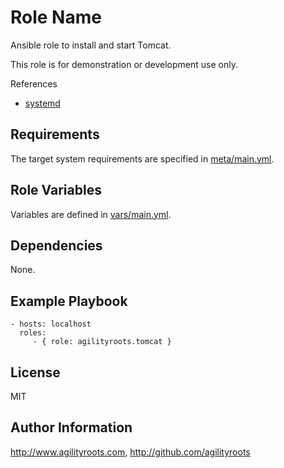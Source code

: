 Role Name
=========

Ansible role to install and start Tomcat.

This role is for demonstration or development use only.

References
* [systemd](https://devops.profitbricks.com/tutorials/how-to-install-and-configure-tomcat-8-on-ubuntu-1604/#create-a-systemd-service-file)

Requirements
------------

The target system requirements are specified in [meta/main.yml](meta/main.yml).

Role Variables
--------------

Variables are defined in [vars/main.yml](vars/main.yml).

Dependencies
------------

None.

Example Playbook
----------------

    - hosts: localhost
      roles:
         - { role: agilityroots.tomcat }

License
-------

MIT

Author Information
------------------

http://www.agilityroots.com, http://github.com/agilityroots
